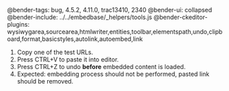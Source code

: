 @bender-tags: bug, 4.5.2, 4.11.0, trac13410, 2340
@bender-ui: collapsed
@bender-include: ../../embedbase/_helpers/tools.js
@bender-ckeditor-plugins: wysiwygarea,sourcearea,htmlwriter,entities,toolbar,elementspath,undo,clipboard,format,basicstyles,autolink,autoembed,link

1. Copy one of the test URLs.
1. Press CTRL+V to paste it into editor.
1. Press CTRL+Z to undo **before** embedded content is loaded.
1. Expected: embedding process should not be performed, pasted link should be removed.
